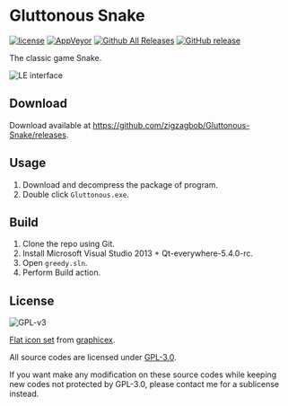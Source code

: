 Gluttonous Snake
===============

[![license](https://img.shields.io/github/license/zigzagbob/Gluttonous-Snake.svg)](https://www.gnu.org/licenses/gpl-3.0.en.html)
[![AppVeyor](https://img.shields.io/appveyor/ci/zigzagbob/Gluttonous-Snake.svg)](https://ci.appveyor.com/project/zigzagbob/Gluttonous-Snake)
[![Github All Releases](https://img.shields.io/github/downloads/zigzagbob/Gluttonous-Snake/total.svg)](https://github.com/zigzagbob/Gluttonous-Snake/releases)
[![GitHub release](https://img.shields.io/github/release/zigzagbob/Gluttonous-Snake.svg)](https://github.com/zigzagbob/Gluttonous-Snake/releases/latest)

The classic game Snake.

![LE interface](https://github.com/zigzagbob/Compile/raw/master/png/gs.PNG)

## Download ##

Download available at <https://github.com/zigzagbob/Gluttonous-Snake/releases>.

## Usage ##

 1. Download and decompress the package of program.
 2. Double click `Gluttonous.exe`.

## Build ##

 1. Clone the repo using Git.
 2. Install Microsoft Visual Studio 2013 + Qt-everywhere-5.4.0-rc.
 3. Open `greedy.sln`.
 4. Perform Build action.

## License ##

![GPL-v3](https://www.gnu.org/graphics/gplv3-127x51.png)

[Flat icon set](https://www.easyicon.net/1186148-Snake_icon.html) from [graphicex](https://www.easyicon.net/).

All source codes are licensed under [GPL-3.0](https://opensource.org/licenses/GPL-3.0).

If you want make any modification on these source codes while keeping new codes not protected by GPL-3.0, please contact me for a sublicense instead.
